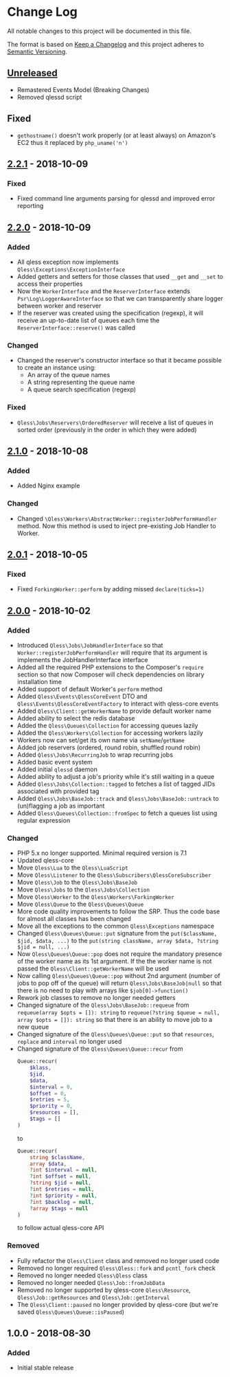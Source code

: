# Change Log
All notable changes to this project will be documented in this file.

The format is based on [Keep a Changelog](http://keepachangelog.com/)
and this project adheres to [Semantic Versioning](http://semver.org/).

## [Unreleased]

- Remastered Events Model (Breaking Changes)
- Removed qlessd script

## Fixed
- `gethostname()` doesn't work properly (or at least always) on Amazon's EC2 thus it replaced by `php_uname('n')`

## [2.2.1] - 2018-10-09
### Fixed
- Fixed command line arguments parsing for qlessd and improved error reporting

## [2.2.0] - 2018-10-09
### Added
- All qless exception now implements `Qless\Exceptions\ExceptionInterface`
- Added getters and setters for those classes that used `__get` and `__set` to access their properties
- Now the `WorkerInterface` and the `ReserverInterface` extends `Psr\Log\LoggerAwareInterface` so that
  we can transparently share logger between worker and reserver
- If the reserver was created using the specification  (regexp), it will receive an up-to-date list of queues
  each time the `ReserverInterface::reserve()` was called

### Changed
- Changed the reserver's constructor interface so that it became possible to create an instance using:
  - An array of the queue names
  - A string representing the queue name
  - A queue search specification (regexp)

### Fixed
- `Qless\Jobs\Reservers\OrderedReserver` will receive a list of queues in sorted order
  (previously in the order in which they were added)

## [2.1.0] - 2018-10-08
### Added
- Added Nginx example

### Changed
- Changed `\Qless\Workers\AbstractWorker::registerJobPerformHandler` method. Now this method is used to inject pre-existing
 Job Handler to Worker.

## [2.0.1] - 2018-10-05
### Fixed
- Fixed `ForkingWorker::perform` by adding missed `declare(ticks=1)`

## [2.0.0] - 2018-10-02

### Added
- Introduced `Qless\Jobs\JobHandlerInterface` so that `Worker::registerJobPerformHandler` will require
  that its argument is implements the JobHandlerInterface interface
- Added all the required PHP extensions to the Composer's `require` section so that
  now Composer will check dependencies on library installation time
- Added support of default Worker's `perform` method
- Added `Qless\Events\QlessCoreEvent` DTO and `Qless\Events\QlessCoreEventFactory` to interact with qless-core events
- Added `Qless\Client::getWorkerName` to provide default worker name
- Added ability to select the redis database
- Added the `Qless\Queues\Collection` for accessing queues lazily
- Added the `Qless\Workers\Collection` for accessing workers lazily
- Workers now can set/get its own name via `setName`/`getName`
- Added job reservers (ordered, round robin, shuffled round robin)
- Added `Qless\Jobs\RecurringJob` to wrap recurring jobs
- Added basic event system
- Added initial `qlessd` daemon
- Added ability to adjust a job's priority while it's still waiting in a queue
- Added `Qless\Jobs\Collection::tagged` to fetches a list of tagged JIDs associated with provided tag
- Added `Qless\Jobs\BaseJob::track` and `Qless\Jobs\BaseJob::untrack` to (un)flagging a job as important
- Added `Qless\Queues\Collection::fromSpec` to fetch a queues list using regular expression

### Changed
- PHP 5.x no longer supported. Minimal required version is 7.1
- Updated qless-core
- Move `Qless\Lua` to the `Qless\LuaScript`
- Move `Qless\Listener` to the `Qless\Subscribers\QlessCoreSubscriber`
- Move `Qless\Job` to the `Qless\Jobs\BaseJob`
- Move `Qless\Jobs` to the `Qless\Jobs\Collection`
- Move `Qless\Worker` to the `Qless\Workers\ForkingWorker`
- Move `Qless\Queue` to the `Qless\Queues\Queue`
- More code quality improvements to follow the SRP. Thus the code base for almost all classes has been changed
- Move all the exceptions to the common `Qless\Exceptions` namespace
- Changed `Qless\Queues\Queue::put` signature from the `put($className, $jid, $data, ...)`
  to the `put(string className, array $data, ?string $jid = null, ...)`
- Now `Qless\Queues\Queue::pop` does not require the mandatory presence of the worker name as its 1st argument.
  If the the worker name is not passed the `Qless\Client::getWorkerName` will be used
- Now calling `Qless\Queues\Queue::pop` without 2nd argument (number of jobs to pop off of the queue) will return
  `Qless\Jobs\BaseJob|null` so that there is no need to play with arrays like `$job[0]->function()`
- Rework job classes to remove no longer needed getters
- Changed signature of the `Qless\Jobs\BaseJob::requeue` from `requeue(array $opts = []): string` to
  `requeue(?string $queue = null, array $opts = []): string` so that there is an ability to move job to a new queue
- Changed signature of the `Qless\Queues\Queue::put` so that `resources`, `replace` and `interval` no longer used 
- Changed signature of the `Qless\Queues\Queue::recur` from
  ```php
  Queue::recur(
      $klass,
      $jid,
      $data,
      $interval = 0,
      $offset = 0,
      $retries = 5,
      $priority = 0,
      $resources = [],
      $tags = []
  )
  ```
  to
  ```php
  Queue::recur(
      string $className,
      array $data,
      ?int $interval = null,
      ?int $offset = null,
      ?string $jid = null,
      ?int $retries = null,
      ?int $priority = null,
      ?int $backlog = null,
      ?array $tags = null
  )
  ```
  to follow actual qless-core API

### Removed
- Fully refactor the `Qless\Client` class and removed no longer used code
- Removed no longer required `Qless\Qless::fork` and `pcntl_fork` check
- Removed no longer needed `Qless\Qless` class
- Removed no longer needed `Qless\Job::fromJobData`
- Removed no longer supported by qless-core `Qless\Resource`, `Qless\Job::getResources` and `Qless\Job::getInterval`
- The `Qless\Client::paused` no longer provided by qless-core (but we're saved `Qless\Queues\Queue::isPaused`)

## 1.0.0 - 2018-08-30
### Added
 - Initial stable release

[Unreleased]: https://github.com/pdffiller/qless-php/compare/v2.2.1...HEAD
[2.2.1]: https://github.com/pdffiller/qless-php/compare/v2.2.0...v2.2.1
[2.2.0]: https://github.com/pdffiller/qless-php/compare/v2.1.0...v2.2.0
[2.1.0]: https://github.com/pdffiller/qless-php/compare/v2.0.1...v2.1.0
[2.0.1]: https://github.com/pdffiller/qless-php/compare/v2.0.0...v2.0.1
[2.0.0]: https://github.com/pdffiller/qless-php/compare/v1.0.0...v2.0.0
